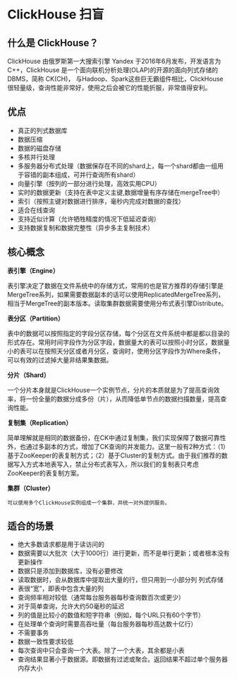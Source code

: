 # ClickHouse 扫盲

## 什么是 ClickHouse？


ClickHouse 由俄罗斯第一大搜索引擎 Yandex 于2016年6月发布，开发语言为C++，ClickHouse 是一个面向联机分析处理(OLAP)的开源的面向列式存储的DBMS，简称 CK(CH)， 与Hadoop、Spark这些巨无霸组件相比，ClickHouse 很轻量级，查询性能非常好，使用之后会被它的性能折服，非常值得安利。

## 优点
- 真正的列式数据库
- 数据压缩
- 数据的磁盘存储
- 多核并行处理
- 多服务器分布式处理（数据保存在不同的shard上，每一个shard都由一组用于容错的副本组成，可并行查询所有shard）
- 向量引擎（按列的一部分进行处理，高效实用CPU）
- 实时的数据更新（支持在表中定义主键,数据增量有序存储在mergeTree中）
- 索引（按照主键对数据进行排序，毫秒内完成对数据的查找）
- 适合在线查询
-  支持近似计算（允许牺牲精度的情况下低延迟查询）
-  支持数据复制和数据完整性（异步多主复制技术）

## 核心概念
 **表引擎（Engine）**

   表引擎决定了数据在文件系统中的存储方式，常用的也是官方推荐的存储引擎是MergeTree系列，如果需要数据副本的话可以使用ReplicatedMergeTree系列，相当于MergeTree的副本版本。读取集群数据需要使用分布式表引擎Distribute。
 
**表分区（Partition）**

   表中的数据可以按照指定的字段分区存储，每个分区在文件系统中都是都以目录的形式存在。常用时间字段作为分区字段，数据量大的表可以按照小时分区，数据量小的表可以在按照天分区或者月分区，查询时，使用分区字段作为Where条件，可以有效的过滤掉大量非结果集数据。
 
 **分片（Shard）**

   一个分片本身就是ClickHouse一个实例节点，分片的本质就是为了提高查询效率，将一份全量的数据分成多份（片），从而降低单节点的数据扫描数量，提高查询性能。
 
 **复制集（Replication）**

   简单理解就是相同的数据备份，在CK中通过复制集，我们实现保障了数据可靠性外，也通过多副本的方式，增加了CK查询的并发能力。这里一般有2种方式：（1）基于ZooKeeper的表复制方式；（2）基于Cluster的复制方式。由于我们推荐的数据写入方式本地表写入，禁止分布式表写入，所以我们的复制表只考虑ZooKeeper的表复制方案。

**集群（Cluster）**

    可以使用多个ClickHouse实例组成一个集群，并统一对外提供服务。


## 适合的场景

- 绝大多数请求都是用于读访问的
- 数据需要以大批次（大于1000行）进行更新，而不是单行更新；或者根本没有更新操作
- 数据只是添加到数据库，没有必要修改
- 读取数据时，会从数据库中提取出大量的行，但只用到一小部分列  列式存储
- 表很“宽”，即表中包含大量的列
- 查询频率相对较低（通常每台服务器每秒查询数百次或更少）
- 对于简单查询，允许大约50毫秒的延迟
- 列的值是比较小的数值和短字符串（例如，每个URL只有60个字节）
- 在处理单个查询时需要高吞吐量（每台服务器每秒高达数十亿行）
- 不需要事务
- 数据一致性要求较低
- 每次查询中只会查询一个大表。除了一个大表，其余都是小表
- 查询结果显著小于数据源。即数据有过滤或聚合。返回结果不超过单个服务器内存大小
